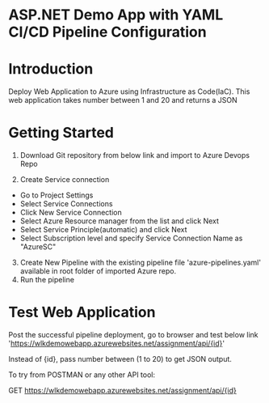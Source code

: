 # ASP.NET Demo App with YAML CI/CD Pipeline Configuration

# Introduction
Deploy Web Application to Azure using Infrastructure as Code(IaC). This web application takes number between 1 and 20 and returns a JSON

# Getting Started
1. Download Git repository from below link and import to Azure Devops Repo

2. Create Service connection
- Go to Project Settings 
- Select Service Connections 
- Click New Service Connection
- Select Azure Resource manager from the list and click Next
- Select Service Principle(automatic) and click Next
- Select Subscription level and specify Service Connection Name as "AzureSC"

3. Create New Pipeline with the existing pipeline file 'azure-pipelines.yaml' available in root folder of imported Azure repo.
4. Run the pipeline

# Test Web Application
Post the successful pipeline deployment, go to browser and test below link
'https://wlkdemowebapp.azurewebsites.net/assignment/api/{id}'

Instead of {id}, pass number between (1 to 20) to get JSON output.

To try from POSTMAN or any other API tool:

GET https://wlkdemowebapp.azurewebsites.net/assignment/api/{id}
